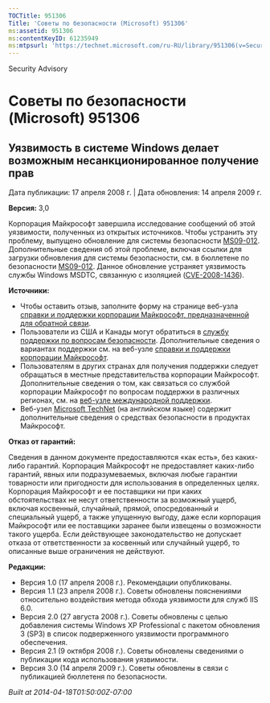 ```yaml
---
TOCTitle: 951306
Title: 'Советы по безопасности (Microsoft) 951306'
ms:assetid: 951306
ms:contentKeyID: 61235949
ms:mtpsurl: 'https://technet.microsoft.com/ru-RU/library/951306(v=Security.10)'
---
```


Security Advisory

Советы по безопасности (Microsoft) 951306
=========================================

Уязвимость в системе Windows делает возможным несанкционированное получение прав
--------------------------------------------------------------------------------

Дата публикации: 17 апреля 2008 г. | Дата обновления: 14 апреля 2009 г.

**Версия:** 3,0

Корпорация Майкрософт завершила исследование сообщений об этой уязвимости, полученных из открытых источников. Чтобы устранить эту проблему, выпущено обновление для системы безопасности [MS09-012](http://go.microsoft.com/fwlink/?linkid=132587). Дополнительные сведения об этой проблеме, включая ссылки для загрузки обновления для системы безопасности, см. в бюллетене по безопасности [MS09-012](http://go.microsoft.com/fwlink/?linkid=132587). Данное обновление устраняет уязвимость службы Windows MSDTC, связанную с изоляцией ([CVE-2008-1436](http://www.cve.mitre.org/cgi-bin/cvename.cgi?name=cve-2008-1436)).

**Источники:**

-   Чтобы оставить отзыв, заполните форму на странице веб-узла [справки и поддержки корпорации Майкрософт, предназначенной для обратной связи](https://support.microsoft.com/common/survey.aspx?scid=sw;en;1257&amp;showpage=1&amp;ws=technet&amp;sd=tech).
-   Пользователи из США и Канады могут обратиться в [службу поддержки по вопросам безопасности](http://go.microsoft.com/fwlink/?linkid=21131). Дополнительные сведения о вариантах поддержки см. на веб-узле [справки и поддержки корпорации Майкрософт](http://support.microsoft.com?ln=ru).
-   Пользователям в других странах для получения поддержки следует обращаться в местные представительства корпорации Майкрософт. Дополнительные сведения о том, как связаться со службой корпорации Майкрософт по вопросам поддержки в различных регионах, см. на [веб-узле международной поддержки](http://go.microsoft.com/fwlink/?linkid=21155).
-   Веб-узел [Microsoft TechNet](http://go.microsoft.com/fwlink/?linkid=21132) (на английском языке) содержит дополнительные сведения о средствах безопасности в продуктах Майкрософт.

**Отказ от гарантий:**

Сведения в данном документе предоставляются «как есть», без каких-либо гарантий. Корпорация Майкрософт не предоставляет каких-либо гарантий, явных или подразумеваемых, включая любые гарантии товарности или пригодности для использования в определенных целях. Корпорация Майкрософт и ее поставщики ни при каких обстоятельствах не несут ответственности за возможный ущерб, включая косвенный, случайный, прямой, опосредованный и специальный ущерб, а также упущенную выгоду, даже если корпорация Майкрософт или ее поставщики заранее были извещены о возможности такого ущерба. Если действующее законодательство не допускает отказа от ответственности за косвенный или случайный ущерб, то описанные выше ограничения не действуют.

**Редакции:**

-   Версия 1.0 (17 апреля 2008 г.). Рекомендации опубликованы.
-   Версия 1.1 (23 апреля 2008 г.). Советы обновлены пояснениями относительно воздействия метода обхода уязвимости для служб IIS 6.0.
-   Версия 2.0 (27 августа 2008 г.). Советы обновлены с целью добавления системы Windows XP Professional с пакетом обновления 3 (SP3) в список подверженного уязвимости программного обеспечения.
-   Версия 2.1 (9 октября 2008 г.). Советы обновлены сведениями о публикации кода использования уязвимости.
-   Версия 3.0 (14 апреля 2009 г.). Советы обновлены в связи с публикацией бюллетеня по безопасности.

*Built at 2014-04-18T01:50:00Z-07:00*
